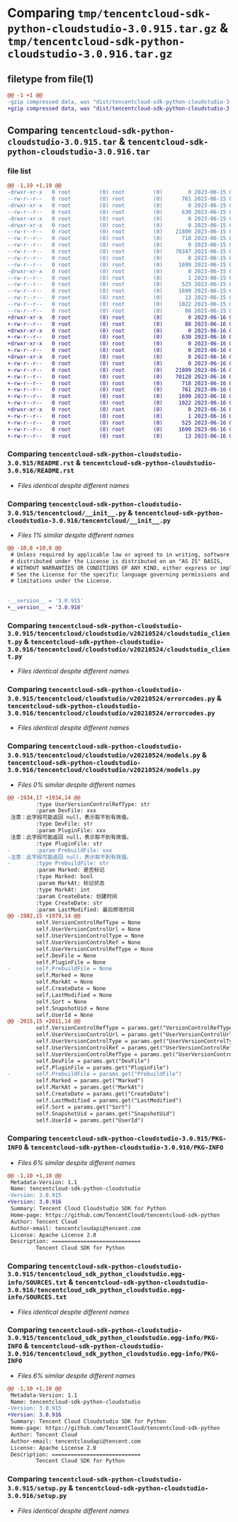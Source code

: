 # Comparing `tmp/tencentcloud-sdk-python-cloudstudio-3.0.915.tar.gz` & `tmp/tencentcloud-sdk-python-cloudstudio-3.0.916.tar.gz`

## filetype from file(1)

```diff
@@ -1 +1 @@
-gzip compressed data, was "dist/tencentcloud-sdk-python-cloudstudio-3.0.915.tar", last modified: Thu Jun 15 00:21:47 2023, max compression
+gzip compressed data, was "dist/tencentcloud-sdk-python-cloudstudio-3.0.916.tar", last modified: Fri Jun 16 00:30:32 2023, max compression
```

## Comparing `tencentcloud-sdk-python-cloudstudio-3.0.915.tar` & `tencentcloud-sdk-python-cloudstudio-3.0.916.tar`

### file list

```diff
@@ -1,19 +1,19 @@
-drwxr-xr-x   0 root         (0) root         (0)        0 2023-06-15 00:21:47.000000 tencentcloud-sdk-python-cloudstudio-3.0.915/
--rw-r--r--   0 root         (0) root         (0)      761 2023-06-15 00:21:47.000000 tencentcloud-sdk-python-cloudstudio-3.0.915/README.rst
-drwxr-xr-x   0 root         (0) root         (0)        0 2023-06-15 00:21:47.000000 tencentcloud-sdk-python-cloudstudio-3.0.915/tencentcloud/
--rw-r--r--   0 root         (0) root         (0)      630 2023-06-15 00:21:47.000000 tencentcloud-sdk-python-cloudstudio-3.0.915/tencentcloud/__init__.py
-drwxr-xr-x   0 root         (0) root         (0)        0 2023-06-15 00:21:47.000000 tencentcloud-sdk-python-cloudstudio-3.0.915/tencentcloud/cloudstudio/
-drwxr-xr-x   0 root         (0) root         (0)        0 2023-06-15 00:21:47.000000 tencentcloud-sdk-python-cloudstudio-3.0.915/tencentcloud/cloudstudio/v20210524/
--rw-r--r--   0 root         (0) root         (0)    21809 2023-06-15 00:21:47.000000 tencentcloud-sdk-python-cloudstudio-3.0.915/tencentcloud/cloudstudio/v20210524/cloudstudio_client.py
--rw-r--r--   0 root         (0) root         (0)      718 2023-06-15 00:21:47.000000 tencentcloud-sdk-python-cloudstudio-3.0.915/tencentcloud/cloudstudio/v20210524/errorcodes.py
--rw-r--r--   0 root         (0) root         (0)        0 2023-06-15 00:21:47.000000 tencentcloud-sdk-python-cloudstudio-3.0.915/tencentcloud/cloudstudio/v20210524/__init__.py
--rw-r--r--   0 root         (0) root         (0)    70347 2023-06-15 00:21:47.000000 tencentcloud-sdk-python-cloudstudio-3.0.915/tencentcloud/cloudstudio/v20210524/models.py
--rw-r--r--   0 root         (0) root         (0)        0 2023-06-15 00:21:47.000000 tencentcloud-sdk-python-cloudstudio-3.0.915/tencentcloud/cloudstudio/__init__.py
--rw-r--r--   0 root         (0) root         (0)     1699 2023-06-15 00:21:47.000000 tencentcloud-sdk-python-cloudstudio-3.0.915/PKG-INFO
-drwxr-xr-x   0 root         (0) root         (0)        0 2023-06-15 00:21:47.000000 tencentcloud-sdk-python-cloudstudio-3.0.915/tencentcloud_sdk_python_cloudstudio.egg-info/
--rw-r--r--   0 root         (0) root         (0)        1 2023-06-15 00:21:47.000000 tencentcloud-sdk-python-cloudstudio-3.0.915/tencentcloud_sdk_python_cloudstudio.egg-info/dependency_links.txt
--rw-r--r--   0 root         (0) root         (0)      525 2023-06-15 00:21:47.000000 tencentcloud-sdk-python-cloudstudio-3.0.915/tencentcloud_sdk_python_cloudstudio.egg-info/SOURCES.txt
--rw-r--r--   0 root         (0) root         (0)     1699 2023-06-15 00:21:47.000000 tencentcloud-sdk-python-cloudstudio-3.0.915/tencentcloud_sdk_python_cloudstudio.egg-info/PKG-INFO
--rw-r--r--   0 root         (0) root         (0)       13 2023-06-15 00:21:47.000000 tencentcloud-sdk-python-cloudstudio-3.0.915/tencentcloud_sdk_python_cloudstudio.egg-info/top_level.txt
--rw-r--r--   0 root         (0) root         (0)     1022 2023-06-15 00:21:47.000000 tencentcloud-sdk-python-cloudstudio-3.0.915/setup.py
--rw-r--r--   0 root         (0) root         (0)       88 2023-06-15 00:21:47.000000 tencentcloud-sdk-python-cloudstudio-3.0.915/setup.cfg
+drwxr-xr-x   0 root         (0) root         (0)        0 2023-06-16 00:30:32.000000 tencentcloud-sdk-python-cloudstudio-3.0.916/
+-rw-r--r--   0 root         (0) root         (0)       88 2023-06-16 00:30:32.000000 tencentcloud-sdk-python-cloudstudio-3.0.916/setup.cfg
+drwxr-xr-x   0 root         (0) root         (0)        0 2023-06-16 00:30:32.000000 tencentcloud-sdk-python-cloudstudio-3.0.916/tencentcloud/
+-rw-r--r--   0 root         (0) root         (0)      630 2023-06-16 00:30:32.000000 tencentcloud-sdk-python-cloudstudio-3.0.916/tencentcloud/__init__.py
+drwxr-xr-x   0 root         (0) root         (0)        0 2023-06-16 00:30:32.000000 tencentcloud-sdk-python-cloudstudio-3.0.916/tencentcloud/cloudstudio/
+-rw-r--r--   0 root         (0) root         (0)        0 2023-06-16 00:30:32.000000 tencentcloud-sdk-python-cloudstudio-3.0.916/tencentcloud/cloudstudio/__init__.py
+drwxr-xr-x   0 root         (0) root         (0)        0 2023-06-16 00:30:32.000000 tencentcloud-sdk-python-cloudstudio-3.0.916/tencentcloud/cloudstudio/v20210524/
+-rw-r--r--   0 root         (0) root         (0)        0 2023-06-16 00:30:32.000000 tencentcloud-sdk-python-cloudstudio-3.0.916/tencentcloud/cloudstudio/v20210524/__init__.py
+-rw-r--r--   0 root         (0) root         (0)    21809 2023-06-16 00:30:32.000000 tencentcloud-sdk-python-cloudstudio-3.0.916/tencentcloud/cloudstudio/v20210524/cloudstudio_client.py
+-rw-r--r--   0 root         (0) root         (0)    70128 2023-06-16 00:30:32.000000 tencentcloud-sdk-python-cloudstudio-3.0.916/tencentcloud/cloudstudio/v20210524/models.py
+-rw-r--r--   0 root         (0) root         (0)      718 2023-06-16 00:30:32.000000 tencentcloud-sdk-python-cloudstudio-3.0.916/tencentcloud/cloudstudio/v20210524/errorcodes.py
+-rw-r--r--   0 root         (0) root         (0)      761 2023-06-16 00:30:32.000000 tencentcloud-sdk-python-cloudstudio-3.0.916/README.rst
+-rw-r--r--   0 root         (0) root         (0)     1699 2023-06-16 00:30:32.000000 tencentcloud-sdk-python-cloudstudio-3.0.916/PKG-INFO
+-rw-r--r--   0 root         (0) root         (0)     1022 2023-06-16 00:30:32.000000 tencentcloud-sdk-python-cloudstudio-3.0.916/setup.py
+drwxr-xr-x   0 root         (0) root         (0)        0 2023-06-16 00:30:32.000000 tencentcloud-sdk-python-cloudstudio-3.0.916/tencentcloud_sdk_python_cloudstudio.egg-info/
+-rw-r--r--   0 root         (0) root         (0)        1 2023-06-16 00:30:32.000000 tencentcloud-sdk-python-cloudstudio-3.0.916/tencentcloud_sdk_python_cloudstudio.egg-info/dependency_links.txt
+-rw-r--r--   0 root         (0) root         (0)      525 2023-06-16 00:30:32.000000 tencentcloud-sdk-python-cloudstudio-3.0.916/tencentcloud_sdk_python_cloudstudio.egg-info/SOURCES.txt
+-rw-r--r--   0 root         (0) root         (0)     1699 2023-06-16 00:30:32.000000 tencentcloud-sdk-python-cloudstudio-3.0.916/tencentcloud_sdk_python_cloudstudio.egg-info/PKG-INFO
+-rw-r--r--   0 root         (0) root         (0)       13 2023-06-16 00:30:32.000000 tencentcloud-sdk-python-cloudstudio-3.0.916/tencentcloud_sdk_python_cloudstudio.egg-info/top_level.txt
```

### Comparing `tencentcloud-sdk-python-cloudstudio-3.0.915/README.rst` & `tencentcloud-sdk-python-cloudstudio-3.0.916/README.rst`

 * *Files identical despite different names*

### Comparing `tencentcloud-sdk-python-cloudstudio-3.0.915/tencentcloud/__init__.py` & `tencentcloud-sdk-python-cloudstudio-3.0.916/tencentcloud/__init__.py`

 * *Files 1% similar despite different names*

```diff
@@ -10,8 +10,8 @@
 # Unless required by applicable law or agreed to in writing, software
 # distributed under the License is distributed on an "AS IS" BASIS,
 # WITHOUT WARRANTIES OR CONDITIONS OF ANY KIND, either express or implied.
 # See the License for the specific language governing permissions and
 # limitations under the License.
 
 
-__version__ = '3.0.915'
+__version__ = '3.0.916'
```

### Comparing `tencentcloud-sdk-python-cloudstudio-3.0.915/tencentcloud/cloudstudio/v20210524/cloudstudio_client.py` & `tencentcloud-sdk-python-cloudstudio-3.0.916/tencentcloud/cloudstudio/v20210524/cloudstudio_client.py`

 * *Files identical despite different names*

### Comparing `tencentcloud-sdk-python-cloudstudio-3.0.915/tencentcloud/cloudstudio/v20210524/errorcodes.py` & `tencentcloud-sdk-python-cloudstudio-3.0.916/tencentcloud/cloudstudio/v20210524/errorcodes.py`

 * *Files identical despite different names*

### Comparing `tencentcloud-sdk-python-cloudstudio-3.0.915/tencentcloud/cloudstudio/v20210524/models.py` & `tencentcloud-sdk-python-cloudstudio-3.0.916/tencentcloud/cloudstudio/v20210524/models.py`

 * *Files 0% similar despite different names*

```diff
@@ -1934,17 +1934,14 @@
         :type UserVersionControlRefType: str
         :param DevFile: xxx
 注意：此字段可能返回 null，表示取不到有效值。
         :type DevFile: str
         :param PluginFile: xxx
 注意：此字段可能返回 null，表示取不到有效值。
         :type PluginFile: str
-        :param PrebuildFile: xxx
-注意：此字段可能返回 null，表示取不到有效值。
-        :type PrebuildFile: str
         :param Marked: 是否标记
         :type Marked: bool
         :param MarkAt: 标记状态
         :type MarkAt: int
         :param CreateDate: 创建时间
         :type CreateDate: str
         :param LastModified: 最后修改时间
@@ -1982,15 +1979,14 @@
         self.VersionControlRefType = None
         self.UserVersionControlUrl = None
         self.UserVersionControlType = None
         self.UserVersionControlRef = None
         self.UserVersionControlRefType = None
         self.DevFile = None
         self.PluginFile = None
-        self.PrebuildFile = None
         self.Marked = None
         self.MarkAt = None
         self.CreateDate = None
         self.LastModified = None
         self.Sort = None
         self.SnapshotUid = None
         self.UserId = None
@@ -2015,15 +2011,14 @@
         self.VersionControlRefType = params.get("VersionControlRefType")
         self.UserVersionControlUrl = params.get("UserVersionControlUrl")
         self.UserVersionControlType = params.get("UserVersionControlType")
         self.UserVersionControlRef = params.get("UserVersionControlRef")
         self.UserVersionControlRefType = params.get("UserVersionControlRefType")
         self.DevFile = params.get("DevFile")
         self.PluginFile = params.get("PluginFile")
-        self.PrebuildFile = params.get("PrebuildFile")
         self.Marked = params.get("Marked")
         self.MarkAt = params.get("MarkAt")
         self.CreateDate = params.get("CreateDate")
         self.LastModified = params.get("LastModified")
         self.Sort = params.get("Sort")
         self.SnapshotUid = params.get("SnapshotUid")
         self.UserId = params.get("UserId")
```

### Comparing `tencentcloud-sdk-python-cloudstudio-3.0.915/PKG-INFO` & `tencentcloud-sdk-python-cloudstudio-3.0.916/PKG-INFO`

 * *Files 6% similar despite different names*

```diff
@@ -1,10 +1,10 @@
 Metadata-Version: 1.1
 Name: tencentcloud-sdk-python-cloudstudio
-Version: 3.0.915
+Version: 3.0.916
 Summary: Tencent Cloud Cloudstudio SDK for Python
 Home-page: https://github.com/TencentCloud/tencentcloud-sdk-python
 Author: Tencent Cloud
 Author-email: tencentcloudapi@tencent.com
 License: Apache License 2.0
 Description: ============================
         Tencent Cloud SDK for Python
```

### Comparing `tencentcloud-sdk-python-cloudstudio-3.0.915/tencentcloud_sdk_python_cloudstudio.egg-info/SOURCES.txt` & `tencentcloud-sdk-python-cloudstudio-3.0.916/tencentcloud_sdk_python_cloudstudio.egg-info/SOURCES.txt`

 * *Files identical despite different names*

### Comparing `tencentcloud-sdk-python-cloudstudio-3.0.915/tencentcloud_sdk_python_cloudstudio.egg-info/PKG-INFO` & `tencentcloud-sdk-python-cloudstudio-3.0.916/tencentcloud_sdk_python_cloudstudio.egg-info/PKG-INFO`

 * *Files 6% similar despite different names*

```diff
@@ -1,10 +1,10 @@
 Metadata-Version: 1.1
 Name: tencentcloud-sdk-python-cloudstudio
-Version: 3.0.915
+Version: 3.0.916
 Summary: Tencent Cloud Cloudstudio SDK for Python
 Home-page: https://github.com/TencentCloud/tencentcloud-sdk-python
 Author: Tencent Cloud
 Author-email: tencentcloudapi@tencent.com
 License: Apache License 2.0
 Description: ============================
         Tencent Cloud SDK for Python
```

### Comparing `tencentcloud-sdk-python-cloudstudio-3.0.915/setup.py` & `tencentcloud-sdk-python-cloudstudio-3.0.916/setup.py`

 * *Files identical despite different names*

